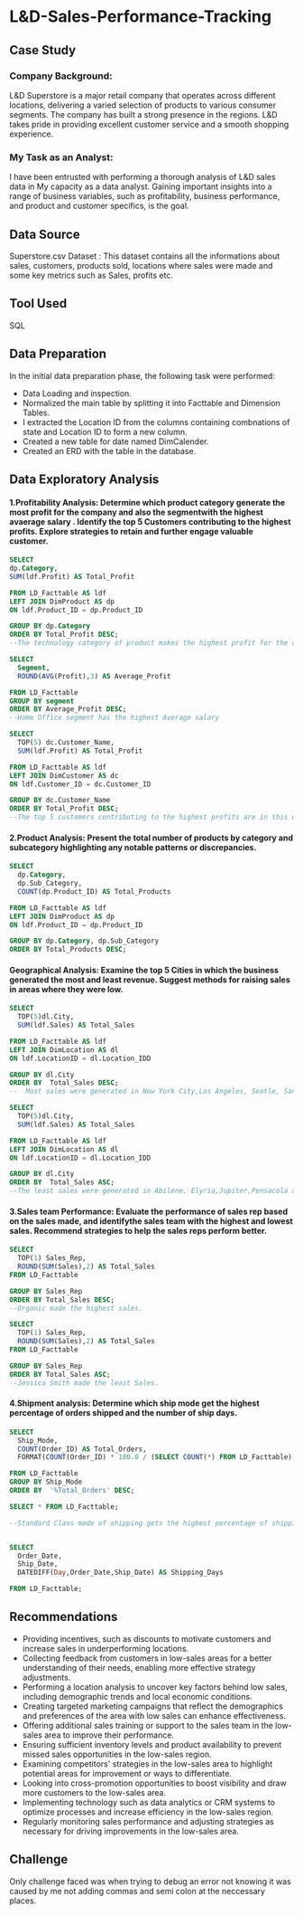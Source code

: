 # L&D-Sales-Performance-Tracking
## Case Study
### Company Background:
 L&D Superstore is a major retail company that operates across different locations, delivering a varied selection
 of products to various consumer segments. The company has built a strong presence in the regions. L&D takes
 pride in providing excellent customer service and a smooth shopping experience.
 
 ### My Task as an Analyst:
 I have been entrusted with performing a thorough analysis of L&D sales data in My capacity as a data
 analyst. Gaining important insights into a range of business variables, such as profitability, business
 performance, and product and customer specifics, is the goal.


## Data Source
Superstore.csv Dataset : This dataset contains all the  informations about sales, customers, products sold, locations where sales were made and some key metrics such as Sales, profits etc.

## Tool Used
SQL

## Data Preparation
In the initial data preparation phase, the following task were performed:
- Data Loading and inspection.
- Normalized the main table by splitting it into Facttable and Dimension Tables.
- I extracted the Location ID from the columns containing combnations of state and Location ID to form a new column.
- Created a new table for date named DimCalender.
- Created an ERD with the table in the database.

## Data Exploratory Analysis
#### 1.Profitability Analysis: Determine which product category generate the most profit for the company and also the segmentwith the highest avaerage salary . Identify the top 5 Customers contributing to the highest profits. Explore strategies to retain and further engage valuable customer.

  ```sql
SELECT 
dp.Category,
SUM(ldf.Profit) AS Total_Profit

FROM LD_Facttable AS ldf
LEFT JOIN DimProduct AS dp
ON ldf.Product_ID = dp.Product_ID

GROUP BY dp.Category
ORDER BY Total_Profit DESC;
--The technology category of product makes the highest profit for the company.

 SELECT 
	Segment,
	ROUND(AVG(Profit),3) AS Average_Profit

FROM LD_Facttable
 GROUP BY segment
 ORDER BY Average_Profit DESC;
 --Home Office segment has the highest Average salary

SELECT 
	TOP(5) dc.Customer_Name,
	SUM(ldf.Profit) AS Total_Profit

FROM LD_Facttable AS ldf
LEFT JOIN DimCustomer AS dc
ON ldf.Customer_ID = dc.Customer_ID

GROUP BY dc.Customer_Name
ORDER BY Total_Profit DESC;
--The top 5 customers contributing to the highest profits are in this order; Tamara Chand,Raymond Buch, Sanjit Chand,Hunter Lopez,Adrian Barton.
```

#### 2.Product Analysis: Present the total number of products by category and subcategory highlighting any notable patterns or discrepancies.
```sql
SELECT 
  dp.Category,
  dp.Sub_Category,
  COUNT(dp.Product_ID) AS Total_Products

FROM LD_Facttable AS ldf
LEFT JOIN DimProduct AS dp
ON ldf.Product_ID = dp.Product_ID

GROUP BY dp.Category, dp.Sub_Category
ORDER BY Total_Products DESC;
```
#### Geographical Analysis: Examine the top 5 Cities in which the business generated the most and least revenue. Suggest methods for raising sales in areas where they were low.
```sql
SELECT 
  TOP(5)dl.City,
  SUM(ldf.Sales) AS Total_Sales

FROM LD_Facttable AS ldf
LEFT JOIN DimLocation AS dl
ON ldf.LocationID = dl.Location_IDD

GROUP BY dl.City
ORDER BY  Total_Sales DESC;
--	Most sales were generated in New York City,Los Angeles, Seatle, San Fransisco and Philadelphia.

SELECT 
  TOP(5)dl.City,
  SUM(ldf.Sales) AS Total_Sales

FROM LD_Facttable AS ldf
LEFT JOIN DimLocation AS dl
ON ldf.LocationID = dl.Location_IDD

GROUP BY dl.City
ORDER BY  Total_Sales ASC;
--The least sales were generated in Abilene, Elyria,Jupiter,Pensacola and Omond Beach.
```

####  3.Sales team Performance: Evaluate the performance of sales rep based on the sales made, and identifythe sales team with the highest and lowest sales. Recommend strategies to help the sales reps perform better.
```sql
SELECT 
  TOP(1) Sales_Rep,
  ROUND(SUM(Sales),2) AS Total_Sales
FROM LD_Facttable

GROUP BY Sales_Rep
ORDER BY Total_Sales DESC;
--Organic made the highest sales.

SELECT 
  TOP(1) Sales_Rep,
  ROUND(SUM(Sales),2) AS Total_Sales
FROM LD_Facttable

GROUP BY Sales_Rep
ORDER BY Total_Sales ASC;
--Jessica Smith made the least Sales.
```

#### 4.Shipment analysis: Determine which ship mode get the highest percentage of orders shipped and the number of ship days.
```sql
SELECT 
  Ship_Mode,
  COUNT(Order_ID) AS Total_Orders,
  FORMAT(COUNT(Order_ID) * 100.0 / (SELECT COUNT(*) FROM LD_Facttable),'N2') + '%'  AS  '%Total_Orders'

FROM LD_Facttable
GROUP BY Ship_Mode
ORDER BY  '%Total_Orders' DESC;

SELECT * FROM LD_Facttable;

--Standard Class mode of shipping gets the highest percentage of shipping..


SELECT
  Order_Date,
  Ship_Date,
  DATEDIFF(Day,Order_Date,Ship_Date) AS Shipping_Days

FROM LD_Facttable;
```

## Recommendations
- Providing incentives, such as discounts to motivate customers and increase sales in underperforming locations.
- Collecting feedback from customers in low-sales areas for a better understanding of their needs, enabling more effective strategy adjustments.
- Performing a location analysis to uncover key factors behind low sales, including demographic trends and local economic conditions.
- Creating targeted marketing campaigns that reflect the demographics and preferences of the area with low sales can enhance effectiveness.
- Offering additional sales training or support to the sales team in the low-sales area to improve their performance.
- Ensuring sufficient inventory levels and product availability to prevent missed sales opportunities in the low-sales region.
- Examining competitors' strategies in the low-sales area to highlight potential areas for improvement or ways to differentiate.
- Looking into cross-promotion opportunities to boost visibility and draw more customers to the low-sales area.
- Implementing technology such as data analytics or CRM systems to optimize processes and increase efficiency in the low-sales region.
- Regularly monitoring sales performance and adjusting strategies as necessary for driving improvements in the low-sales area.


## Challenge
Only challenge faced was when trying to debug an error not knowing it was caused by me not adding commas and semi colon at the neccessary places.


